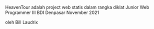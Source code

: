 HeavenTour adalah project web statis dalam rangka diklat Junior Web Programmer III BDI Denpasar November 2021

oleh Bill Laudrix
